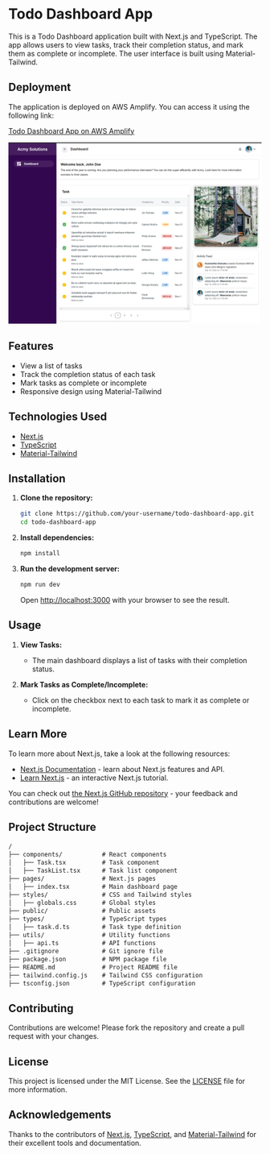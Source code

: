 # Todo Dashboard App

This is a Todo Dashboard application built with Next.js and TypeScript. The app allows users to view tasks, track their completion status, and mark them as complete or incomplete. The user interface is built using Material-Tailwind.

## Deployment

The application is deployed on AWS Amplify. You can access it using the following link:

[Todo Dashboard App on AWS Amplify](https://your-amplify-app-url.amazonaws.com)

![Todo Dashboard Screenshot](public/img/screenshot.png)

## Features

- View a list of tasks
- Track the completion status of each task
- Mark tasks as complete or incomplete
- Responsive design using Material-Tailwind

## Technologies Used

- [Next.js](https://nextjs.org/)
- [TypeScript](https://www.typescriptlang.org/)
- [Material-Tailwind](https://material-tailwind.com/)

## Installation

1. **Clone the repository:**

   ```bash
   git clone https://github.com/your-username/todo-dashboard-app.git
   cd todo-dashboard-app
   ```

2. **Install dependencies:**

   ```bash
   npm install
   ```

3. **Run the development server:**

   ```bash
   npm run dev
   ```

   Open [http://localhost:3000](http://localhost:3000) with your browser to see the result.

## Usage

1. **View Tasks:**

   - The main dashboard displays a list of tasks with their completion status.

2. **Mark Tasks as Complete/Incomplete:**
   - Click on the checkbox next to each task to mark it as complete or incomplete.

## Learn More

To learn more about Next.js, take a look at the following resources:

- [Next.js Documentation](https://nextjs.org/docs) - learn about Next.js features and API.
- [Learn Next.js](https://nextjs.org/learn) - an interactive Next.js tutorial.

You can check out [the Next.js GitHub repository](https://github.com/vercel/next.js/) - your feedback and contributions are welcome!

## Project Structure

```plaintext
/
├── components/           # React components
│   ├── Task.tsx          # Task component
│   ├── TaskList.tsx      # Task list component
├── pages/                # Next.js pages
│   ├── index.tsx         # Main dashboard page
├── styles/               # CSS and Tailwind styles
│   ├── globals.css       # Global styles
├── public/               # Public assets
├── types/                # TypeScript types
│   ├── task.d.ts         # Task type definition
├── utils/                # Utility functions
│   ├── api.ts            # API functions
├── .gitignore            # Git ignore file
├── package.json          # NPM package file
├── README.md             # Project README file
├── tailwind.config.js    # Tailwind CSS configuration
├── tsconfig.json         # TypeScript configuration
```

## Contributing

Contributions are welcome! Please fork the repository and create a pull request with your changes.

## License

This project is licensed under the MIT License. See the [LICENSE](LICENSE) file for more information.

## Acknowledgements

Thanks to the contributors of [Next.js](https://nextjs.org/), [TypeScript](https://www.typescriptlang.org/), and [Material-Tailwind](https://material-tailwind.com/) for their excellent tools and documentation.

